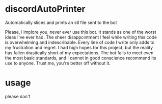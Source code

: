 
# discordAutoPrinter

Automatically slices and prints an stl file sent to the bot

Please, I implore you, never ever use this bot. It stands as one of the worst ideas I've ever had. The sheer disappointment I feel while writing this code is overwhelming and indescribable. Every line of code I write only adds to my frustration and regret. I had high hopes for this project, but the reality has fallen drastically short of my expectations. The bot fails to meet even the most basic standards, and I cannot in good conscience recommend its use to anyone. Trust me, you're better off without it.

# usage

please don't

<span style="font-size:0.01em;">Text goes here</span>